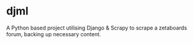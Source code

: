 # djml
A Python based project utilising Django &amp; Scrapy to scrape a zetaboards forum, backing up necessary content.
